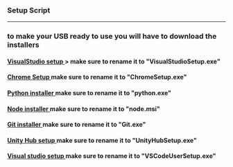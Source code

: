 ### Setup Script

<hr>

### to make your USB ready to use you will have to download the installers

#### <a href="https://c2rsetup.officeapps.live.com/c2r/downloadVS.aspx?sku=community&channel=Release&version=VS2022&source=VSLandingPage&includeRecommended=true&cid=2030"> VisualStudio setup </a> > make sure to rename it to "VisualStudioSetup.exe"

#### <a href="https://dl.google.com/tag/s/appguid%3D%7B8A69D345-D564-463C-AFF1-A69D9E530F96%7D%26iid%3D%7B29022A04-EAB8-124B-C008-37F928434A33%7D%26lang%3Den%26browser%3D4%26usagestats%3D1%26appname%3DGoogle%2520Chrome%26needsadmin%3Dprefers%26ap%3Dx64-stable-statsdef_1%26installdataindex%3Dempty/update2/installers/ChromeSetup.exe"> Chrome Setup </a> make sure to rename it to "ChromeSetup.exe"

#### <a href="https://www.python.org/ftp/python/3.11.1/python-3.11.1-amd64.exe"> Python installer </a> make sure to rename it to "python.exe"

#### <a href="https://nodejs.org/dist/v18.12.1/node-v18.12.1-x64.msi"> Node installer </a> make sure to rename it to "node.msi"

#### <a href="https://github.com/git-for-windows/git/releases/download/v2.39.0.windows.2/Git-2.39.0.2-64-bit.exe"> Git installer </a> make sure to rename it to "Git.exe"

#### <a href="https://public-cdn.cloud.unity3d.com/hub/prod/UnityHubSetup.exe" class="btn btn-blue"> Unity Hub setup </a> make sure to rename it to "UnityHubSetup.exe"

#### <a href="https://code.visualstudio.com/sha/download?build=stable&os=win32-x64-user"> Visual studio setup </a> make sure to rename it to "VSCodeUserSetup.exe"
